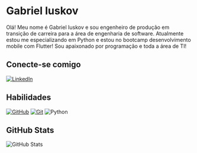# Gabriel Iuskov
Olá! Meu nome é Gabriel Iuskov e sou engenheiro de produção em transição de carreira para a área de engenharia de software. Atualmente estou me especializando em Python e estou no bootcamp desenvolvimento mobile com Flutter! Sou apaixonado por programação e toda a área de TI!

## Conecte-se comigo
[![LinkedIn](https://img.shields.io/badge/-LinkedIn-000?style=for-the-badge&logo=linkedin)](https://www.linkedin.com/in/gabriel-gustavo-iuskov-rosario-1689841b3/)

## Habilidades
[![GitHub](https://img.shields.io/badge/GitHub-000?style=for-the-badge&logo=github&logoColor=30A3DC)](https://docs.github.com/)
[![Git](https://img.shields.io/badge/Git-000?style=for-the-badge&logo=git&logoColor=E94D5F)](https://git-scm.com/doc)
![Python](https://img.shields.io/badge/Python-000?style=for-the-badge&logo=python) 

## GitHub Stats
![GitHub Stats](https://github-readme-stats.vercel.app/api?username=ADEMIRERTHAL&theme=transparent&bg_color=000&border_color=30A3DC&show_icons=true&icon_color=30A3DC&title_color=E94D5F&text_color=FFF)

